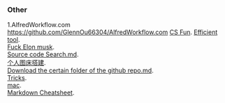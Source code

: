 ### Other
1.AlfredWorkflow.com
<br>https://github.com/GlennOu66304/AlfredWorkflow.com
[CS Fun](https://github.com/GlennOu66304/CS-RESOURS-CENTER/tree/master/CS_FUN).
[Efficient tool](https://github.com/GlennOu66304/CS-RESOURS-CENTER/blob/master/CS_FUN/Efficient%20tool.md).  
[Fuck Elon musk](https://github.com/GlennOu66304/Full-Stack-Development/blob/master/Backend/Fuck%20Elon%20musk.md).    
[Source code Search.md](https://github.com/GlennOu66304/Full-Stack-Development/blob/master/Backend/Source%20code%20Search.md).     
[个人图床搭建](https://github.com/GlennOu66304/Full-Stack-Development/blob/master/Backend/%E4%B8%AA%E4%BA%BA%E5%9B%BE%E5%BA%8A%E6%90%AD%E5%BB%BA.md).  
[Download the certain folder of the github repo.md](https://github.com/GlennOu66304/Data-Sciences-in-R/blob/R-Learning/3.github_Using/Download%20the%20certain%20folder%20of%20the%20github%20repo.md).    
[Tricks](https://github.com/GlennOu66304/CS-RESOURS-CENTER/blob/master/Tricks.md).     
[mac](https://github.com/GlennOu66304/Data-Sciences-in-R/blob/R-Learning/3.github_Using/Mac%20Using.md).     
[Markdown Cheatsheet](https://github.com/GlennOu66304/Data-Sciences-in-R/blob/R-Learning/3.github_Using/Markdown%20Cheatsheet.md).  
